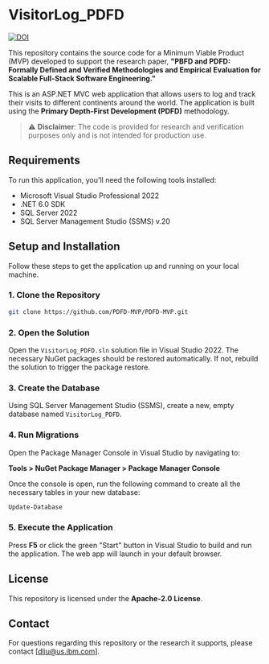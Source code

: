 # VisitorLog_PDFD

[![DOI](https://zenodo.org/badge/DOI/10.5281/zenodo.16883985.svg)](https://doi.org/10.5281/zenodo.16883985)

This repository contains the source code for a Minimum Viable Product (MVP) developed to support the research paper, **"PBFD and PDFD: Formally Defined and Verified Methodologies and Empirical Evaluation for Scalable Full-Stack Software Engineering."**

This is an ASP.NET MVC web application that allows users to log and track their visits to different continents around the world. The application is built using the **Primary Depth-First Development (PDFD)** methodology.

> ⚠️ **Disclaimer**: The code is provided for research and verification purposes only and is not intended for production use.

## Requirements

To run this application, you'll need the following tools installed:

- Microsoft Visual Studio Professional 2022
- .NET 6.0 SDK
- SQL Server 2022
- SQL Server Management Studio (SSMS) v.20

## Setup and Installation

Follow these steps to get the application up and running on your local machine.

### 1. Clone the Repository

```bash
git clone https://github.com/PDFD-MVP/PDFD-MVP.git
```

### 2. Open the Solution
Open the `VisitorLog_PDFD.sln` solution file in Visual Studio 2022. The necessary NuGet packages should be restored automatically. If not, rebuild the solution to trigger the package restore.

### 3. Create the Database
Using SQL Server Management Studio (SSMS), create a new, empty database named `VisitorLog_PDFD`.

### 4. Run Migrations
Open the Package Manager Console in Visual Studio by navigating to:

**Tools > NuGet Package Manager > Package Manager Console**

Once the console is open, run the following command to create all the necessary tables in your new database:

```powershell
Update-Database
```
### 5. Execute the Application
Press **F5** or click the green "Start" button in Visual Studio to build and run the application. The web app will launch in your default browser.

## License
This repository is licensed under the **Apache-2.0 License**.

## Contact
For questions regarding this repository or the research it supports, please contact [dliu@us.ibm.com].
